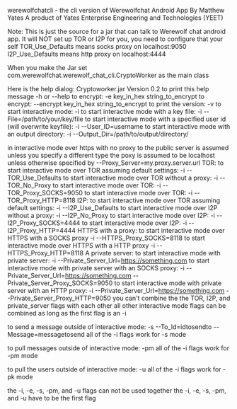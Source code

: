 werewolfchatcli - the cli version of Werewolfchat Android App
By Matthew Yates
A product of Yates Enterprise Engineering and Technologies (YEET)


Note: This is just the source for a jar that can talk to Werewolf chat android app.
It will NOT set up TOR or I2P for you, you need to configure that your self
TOR_Use_Defaults means socks proxy on localhost:9050
I2P_Use_Defaults means http proxy on localhost:4444

When you make the Jar set com.werewolfchat.werewolf_chat_cli.CryptoWorker as the main class

Here is the help dialog:
Cryptoworker.jar Version 0.2
to print this help message -h or --help
to encrypt: -e key_in_hex string_to_encrypt
to encrypt: --encrypt key_in_hex string_to_encrypt
to print the version: -v
to start interactive mode: -i
to start interactive mode with a key file: -i --File=/path/to/your/key/file
to start interactive mode with a specified user id (will overwrite keyfile): -i  --User_ID=username
to start interactive mode with an output directory: -i --Output_Dir=/path/to/output/directory/

in interactive mode over https with no proxy to the public server is assumed unless you specify a different type
the poxy is assumed to be localhost unless otherwise specified by --Proxy_Server=my.proxy.server.url
TOR:
to start interactive mode over TOR assuming default settings: -i --TOR_Use_Defaults
to start interactive mode over TOR without a proxy: -i --TOR_No_Proxy
to start interactive mode over TOR: -i --TOR_Proxy_SOCKS=9050
to start interactive mode over TOR: -i --TOR_Proxy_HTTP=8118
I2P:
to start interactive mode over TOR assuming default settings: -i --I2P_Use_Defaults
to start interactive mode over I2P without a proxy: -i --I2P_No_Proxy
to start interactive mode over I2P: -i --I2P_Proxy_SOCKS=4444
to start interactive mode over I2P: -i --I2P_Proxy_HTTP=4444
HTTPS with a proxy:
to start interactive mode over HTTPS with a SOCKS proxy -i --HTTPS_Proxy_SOCKS=8118
to start interactive mode over HTTPS with a HTTP proxy -i --HTTPS_Proxy_HTTP=8118
A private server:
to start interactive mode with private server: -i --Private_Server_Url=https://something.com
to start interactive mode with private server with an SOCKS proxy: -i --Private_Server_Url=https://something.com --Private_Server_Proxy_SOCKS=9050
to start interactive mode with private server with an HTTP proxy: -i --Private_Server_Url=https://something.com --Private_Server_Proxy_HTTP=9050
you can't combine the the TOR, I2P, and private_server flags with each other
all other interactive mode flags can be combined as long as the first flag is an -i

to send a message outside of interactive mode: -s --To_Id=idtosendto  --Message=messagetosend
all of the -i flags work for -s mode

to pull messages outside of interactive mode: -pm
all of the -i flags work for -pm mode

to pull the users outside of interactive mode: -u
all of the -i flags work for -pk mode

the -i, -e, -s, -pm, and -u flags can not be used together
the -i, -e, -s, -pm, and -u have to be the first flag

